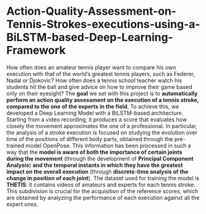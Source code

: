 # Action-Quality-Assessment-on-Tennis-Strokes-executions-using-a-BiLSTM-based-Deep-Learning-Framework

How often does an amateur tennis player want to compare his own execution with that of the world’s greatest tennis players, such as Federer, Nadal or Djokovic? How often does a tennis school teacher watch his students hit the ball and give advice on how to improve their game based only on their eyesight? The **goal** we set with this project is to **automatically perform an action quality assessment on the execution of a tennis stroke, compared to the one of the experts in the field**. To achieve this, we developed a Deep Learning Model with a BiLSTM-based architecture. Starting from a video recording, it produces a score that evaluates how closely the movement approximates the one of a professional. In particular, the analysis of a stroke execution is focused on studying the evolution over time of the positions of different body parts, obtained through the pre-trained model OpenPose. This information has been processed in such a way that the **model is aware of both the importance of certain joints during the movement** (through the development of **Principal Component Analysis**) **and the temporal instants in which they have the greatest impact on the overall execution** (through **discrete-time analysis of the change in position of each joint**). The dataset used for training the model is **THETIS**: it contains videos of amateurs and experts for each tennis stroke. This subdivision is crucial for the acquisition of the reference scores, which are obtained by analyzing the performance of each execution against all the expert ones.
